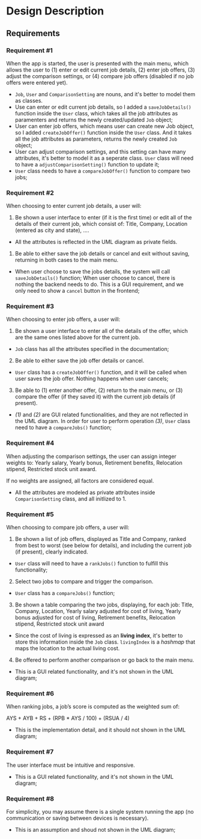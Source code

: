 # Design Description

## Requirements

### Requirement #1
When the app is started, the user is presented with the main menu, which allows the user to (1) enter or edit current job details, (2) enter job offers, (3) adjust the comparison settings, or (4) compare job offers (disabled if no job offers were entered yet). 

+ `Job`, `User` and `ComparisonSetting` are nouns, and it's better to model them as classes.
+ Use can enter or edit current job details, so I added a `saveJobDetails()` function inside the `User` class, which takes all the job attributes as paramenters and returns the newly created/updated `Job` object;
+ User can enter job offers, which means user can create new Job object, so I added `createJobOffer()` function inside the `User` class. And it takes all the job attributes as parameters, returns the newly created `Job` object;
+ User can adjust comparison settings, and this setting can have many attributes, it's better to model it as a seperate class. `User` class will need to have a `adjustComparisonSetting()` function to update it;
+ `User` class needs to have a `compareJobOffer()` function to compare two jobs;
  
### Requirement #2
When choosing to enter current job details, a user will:
1. Be shown a user interface to enter (if it is the first time) or edit all of the details of their current job, which consist of: Title, Company, Location (entered as city and state), ....

+ All the attributes is reflected in the UML diagram as private fields.

1. Be able to either save the job details or cancel and exit without saving, returning in both cases to the main menu.

+ When user choose to save the jobs details, the system will call `saveJobDetails()` function; When user choose to cancel, there is nothing the backend needs to do. This is a GUI requirement, and we only need to show a `cancel` button in the frontend;

### Requirement #3
When choosing to enter job offers, a user will:
1. Be shown a user interface to enter all of the details of the offer, which are the same ones listed above for the current job.
   
+ `Job` class has all the attributes specified in the documentation;

2. Be able to either save the job offer details or cancel.

+ `User` class has a `createJobOffer()` function, and it will be called when user saves the job offer. Nothing happens when user cancels;

3. Be able to (1) enter another offer, (2) return to the main menu, or (3) compare the offer (if they saved it) with the current job details (if present).

+ *(1)* and *(2)* are GUI related functionalities, and they are not reflected in the UML diagram. In order for user to perform operation *(3)*, `User` class need to have a `compareJobs()` function;

### Requirement #4
When adjusting the comparison settings, the user can assign integer weights to: Yearly salary, Yearly bonus, Retirement benefits, Relocation stipend, Restricted stock unit award.

If no weights are assigned, all factors are considered equal.

+ All the attributes are modeled as private attributes inside `ComparisonSetting` class, and all initlized to 1.

### Requirement #5
When choosing to compare job offers, a user will:
1. Be shown a list of job offers, displayed as Title and Company, ranked from best to worst (see below for details), and including the current job (if present), clearly indicated.
   
+ `User` class will need to have a `rankJobs()` function to fulfill this functionality;
  
2. Select two jobs to compare and trigger the comparison.

+ `User` class has a `compareJobs()` function;

3. Be shown a table comparing the two jobs, displaying, for each job: Title, Company, Location, Yearly salary adjusted for cost of living, Yearly bonus adjusted for cost of living, Retirement benefits, Relocation stipend, Restricted stock unit award

+ Since the cost of living is expressed as an **living index**, it's better to store this information inside the `Job` class. `livingIndex` is a *hashmap* that maps the location to the actual living cost.

4. Be offered to perform another comparison or go back to the main menu.

+ This is a GUI related functionality, and it's not shown in the UML diagram;

### Requirement #6
When ranking jobs, a job’s score is computed as the weighted sum of:

AYS + AYB + RS + (RPB * AYS / 100) + (RSUA / 4)

+ This is the implementation detail, and it should not shown in the UML diagram;

### Requirement #7
The user interface must be intuitive and responsive.

+ This is a GUI related functionality, and it's not shown in the UML diagram;

### Requirement #8
For simplicity, you may assume there is a single system running the app (no communication or saving between devices is necessary).

+ This is an assumption and shoud not shown in the UML diagram;